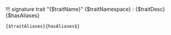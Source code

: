 !!! signature trait "{$traitName}"
    {$traitNamespace}
    :   {$traitDesc}{$hasAliases}

    {$traitAliases}{hasAliases$}
